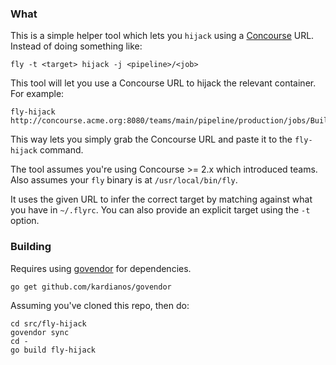 ### What

This is a simple helper tool which lets you `hijack` using a [Concourse](http://concourse.ci) URL. Instead of doing something like:
```
fly -t <target> hijack -j <pipeline>/<job>
```

This tool will let you use a Concourse URL to hijack the relevant container. For example:

```
fly-hijack http://concourse.acme.org:8080/teams/main/pipeline/production/jobs/BuildAll/builds/27
```

This way lets you simply grab the Concourse URL and paste it to the `fly-hijack` command.

The tool assumes you're using Concourse >= 2.x which introduced teams. Also assumes your `fly` binary is at `/usr/local/bin/fly`.

It uses the given URL to infer the correct target by matching against what you have in `~/.flyrc`. You can also provide an explicit target using the `-t` option.

### Building

Requires using [govendor](https://github.com/kardianos/govendor) for dependencies.

```
go get github.com/kardianos/govendor
```

Assuming you've cloned this repo, then do:

```
cd src/fly-hijack
govendor sync
cd -
go build fly-hijack
```